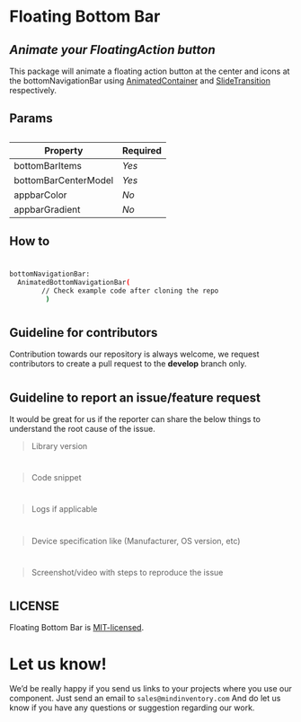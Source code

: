 # Floating Bottom Bar
## _Animate your FloatingAction button_


This package will animate a floating action button at the center and icons at the bottomNavigationBar using [AnimatedContainer](https://api.flutter.dev/flutter/widgets/AnimatedContainer-class.html) and [SlideTransition](https://api.flutter.dev/flutter/widgets/SlideTransition-class.html) respectively.



## Params

##
##
| Property | Required |
| ------ | ------ |
| bottomBarItems | *Yes* |
| bottomBarCenterModel | *Yes* |
| appbarColor | *No* |
| appbarGradient |*No* |



## How to
#
```sh
bottomNavigationBar:
  AnimatedBottomNavigationBar(
        // Check example code after cloning the repo
         )

```
#
#
## Guideline for contributors
Contribution towards our repository is always welcome, we request contributors to create a pull request to the **develop** branch only.
#

## Guideline to report an issue/feature request
It would be great for us if the reporter can share the below things to understand the root cause of the issue.
>Library version
#
>Code snippet
#
>Logs if applicable
#
>Device specification like (Manufacturer, OS version, etc)
#
>Screenshot/video with steps to reproduce the issue

#
#
#
## LICENSE

Floating Bottom Bar is [MIT-licensed](https://github.com/Mindinventory/animated_segment/blob/master/LICENSE "MIT-licensed").

# Let us know!
We’d be really happy if you send us links to your projects where you use our component. Just send an email to `sales@mindinventory.com` And do let us know if you have any questions or suggestion regarding our work.

